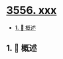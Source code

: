 # [3556. xxx](https://github.com/Tdahuyou/TNotes.leetcode/tree/main/notes/3556.%20xxx)

<!-- region:toc -->

- [1. 📝 概述](#1--概述)

<!-- endregion:toc -->

## 1. 📝 概述
